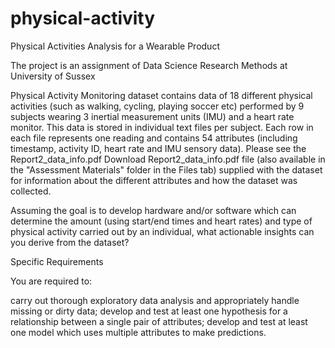 # physical-activity
  Physical Activities Analysis for a Wearable Product 

The project is an assignment of Data Science Research Methods at University of Sussex

Physical Activity Monitoring dataset contains data of 18 different physical activities (such as walking, cycling, playing soccer etc) performed by 9 subjects wearing 3 inertial measurement units (IMU) and a heart rate monitor. This data is stored in individual text files per subject. Each row in each file represents one reading and contains 54 attributes (including timestamp, activity ID, heart rate and IMU sensory data). Please see the Report2_data_info.pdf Download Report2_data_info.pdf file (also available in the "Assessment Materials" folder in the Files tab) supplied with the dataset for information about the different attributes and how the dataset was collected.

Assuming the goal is to develop hardware and/or software which can determine the amount (using start/end times and heart rates) and type of physical activity carried out by an individual, what actionable insights can you derive from the dataset?

Specific Requirements

You are required to:

carry out thorough exploratory data analysis and appropriately handle missing or dirty data;
develop and test at least one hypothesis for a relationship between a single pair of attributes;
develop and test at least one model which uses multiple attributes to make predictions.
